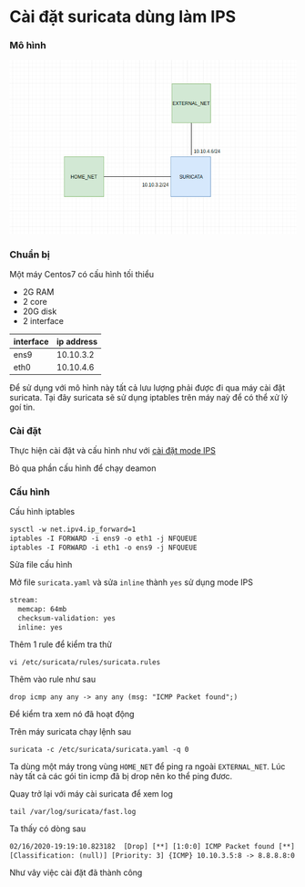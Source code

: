 # Cài đặt suricata dùng làm IPS

### Mô hình 

![](../images/cai_dat/01.png)

### Chuẩn bị

Một máy Centos7 có cấu hình tối thiểu
* 2G RAM
* 2 core
* 20G disk
* 2 interface

| interface | ip address |
| -------- | ---------- |
| ens9 | 10.10.3.2 |
| eth0 | 10.10.4.6 |

Để sử dụng với mô hình này tất cả lưu lượng phải được đi qua máy cài đặt suricata. Tại đây suricata sẽ sử dụng iptables trên máy naỳ để có thể xử lý goí tin.

### Cài đặt

Thực hiện cài đặt và cấu hình như với [cài đặt mode IPS](/docs/cai-dat-ids.md)

Bỏ qua phần cấu hình để chạy deamon

### Cấu hình

Cấu hình iptables

```
sysctl -w net.ipv4.ip_forward=1
iptables -I FORWARD -i ens9 -o eth1 -j NFQUEUE
iptables -I FORWARD -i eth1 -o ens9 -j NFQUEUE
```

Sửa file cấu hình

Mở file `suricata.yaml` và sửa `inline` thành `yes` sử dụng mode IPS

```
stream:
  memcap: 64mb
  checksum-validation: yes      
  inline: yes               
```

Thêm 1 rule để kiểm tra thử 

```
vi /etc/suricata/rules/suricata.rules
```

Thêm vào rule như sau 

```
drop icmp any any -> any any (msg: "ICMP Packet found";)
```

Để kiểm tra xem nó đã hoạt động

Trên máy suricata chạy lệnh sau

```
suricata -c /etc/suricata/suricata.yaml -q 0
```

Ta dùng một máy trong vùng `HOME_NET` để ping ra ngoài `EXTERNAL_NET`. Lúc này tất cả các gói tin icmp đã bị drop nên ko thể ping đươc.

Quay trở lại với máy cài suricata để xem log

```
tail /var/log/suricata/fast.log
```

Ta thấy có dòng sau

```
02/16/2020-19:19:10.823182  [Drop] [**] [1:0:0] ICMP Packet found [**] [Classification: (null)] [Priority: 3] {ICMP} 10.10.3.5:8 -> 8.8.8.8:0
```

Như vây việc cài đặt đã thành công